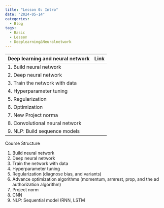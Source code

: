 ```yaml
---
title: "Lesson 0: Intro"
date: "2024-05-14"
categories:
  - Blog
tags:
  - Basic
  - Lesson
  - Deeplearning&Neuralnetwork
---
```

|Deep learning and neural network| Link|
|---|---|
|1. Build neural network| |
|2. Deep neural network| |
|3. Train the network with data| |
|4. Hyperparameter tuning| |
|5. Regularization | |
|6. Optimization | |
|7. New Project norma| |
|8. Convolutional neural network | |
|9. NLP: Build sequence models

Course Structure
1. Build neural network
2. Deep neural network
3. Train the network with data
4. Hyperparameter tuning
5. Regularization (diagnose bias, and variants)
6. Advance optimization algorithms (momentum, armrest, prop, and the ad authorization algorithm)
7. Project norm
8. CNN
9. NLP: Sequential model (RNN, LSTM
